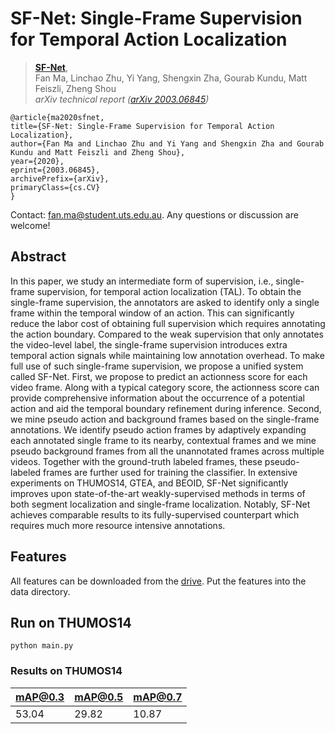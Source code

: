 # SF-Net: Single-Frame Supervision for Temporal Action Localization

> [**SF-Net**](https://arxiv.org/abs/2003.06845),            
> Fan Ma, Linchao Zhu, Yi Yang, Shengxin Zha, Gourab Kundu, Matt Feiszli, Zheng Shou        
> *arXiv technical report ([arXiv 2003.06845](https://arxiv.org/abs/2003.06845))*  


    @article{ma2020sfnet,
    title={SF-Net: Single-Frame Supervision for Temporal Action Localization},
    author={Fan Ma and Linchao Zhu and Yi Yang and Shengxin Zha and Gourab Kundu and Matt Feiszli and Zheng Shou},
    year={2020},
    eprint={2003.06845},
    archivePrefix={arXiv},
    primaryClass={cs.CV}
    }

Contact: [fan.ma@student.uts.edu.au](mailto:fan.ma@student.uts.edu.au). Any questions or discussion are welcome! 

## Abstract
In this paper, we study an intermediate form of supervision, i.e., single-frame supervision, for temporal action localization (TAL). To obtain the single-frame supervision, the annotators are asked to identify only a single frame within the temporal window of an action. This can significantly reduce the labor cost of obtaining full supervision which requires annotating the action boundary. Compared to the weak supervision that only annotates the video-level label, the single-frame supervision introduces extra temporal action signals while maintaining low annotation overhead. To make full use of such single-frame supervision, we propose a unified system called SF-Net. First, we propose to predict an actionness score for each video frame. Along with a typical category score, the actionness score can provide comprehensive information about the occurrence of a potential action and aid the temporal boundary refinement during inference. Second, we mine pseudo action and background frames based on the single-frame annotations. We identify pseudo action frames by adaptively expanding each annotated single frame to its nearby, contextual frames and we mine pseudo background frames from all the unannotated frames across multiple videos. Together with the ground-truth labeled frames, these pseudo-labeled frames are further used for training the classifier. In extensive experiments on THUMOS14, GTEA, and BEOID, SF-Net significantly improves upon state-of-the-art weakly-supervised methods in terms of both segment localization and single-frame localization. Notably, SF-Net achieves comparable results to its fully-supervised counterpart which requires much more resource intensive annotations. 

## Features 
All features can be downloaded from the [drive](https://drive.google.com/drive/folders/1DfLDau7hqb-5huhB3W-3XljeuFu2YcF9?usp=sharing). Put the features into the data directory. 


## Run on THUMOS14 
~~~
python main.py
~~~

### Results on THUMOS14

|  mAP@0.3  | mAP@0.5 | mAP@0.7 |
|-----------|---------|---------|
| 53.04     |   29.82 | 10.87    |
